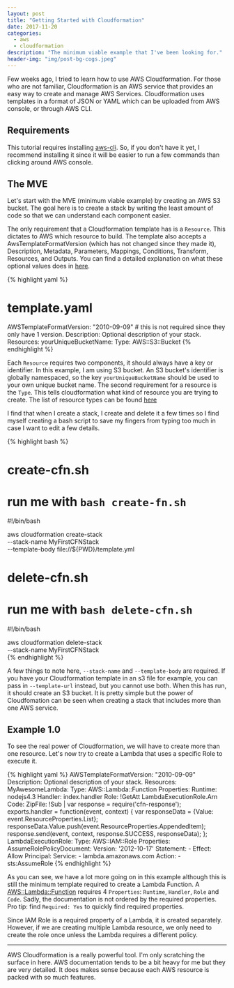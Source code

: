 ```yaml
---
layout: post
title: "Getting Started with Cloudformation"
date: 2017-11-20
categories:
  - aws
  - cloudformation
description: "The minimum viable example that I've been looking for."
header-img: "img/post-bg-cogs.jpeg"
---
```


Few weeks ago, I tried to learn how to use AWS Cloudformation. For those who are not familiar,
Cloudformation is an AWS service that provides an easy way to create and manage AWS Services.
Cloudformation uses templates in a format of JSON or YAML which can be uploaded from AWS console,
or through AWS CLI.

## Requirements
This tutorial requires installing [aws-cli](http://docs.aws.amazon.com/cli/latest/userguide/installing.html).
So, if you don't have it yet, I recommend installing it since it will be easier to run a few
commands than clicking around AWS console.

## The MVE
Let's start with the MVE (minimum viable example) by creating an AWS S3 bucket. The goal here is to
create a stack by writing the least amount of code so that we can understand each component easier.

The only requirement that a Cloudformation template has is a `Resource`. This dictates to AWS which
resource to build. The template also accepts a AwsTemplateFormatVersion (which has not changed since
they made it), Description, Metadata, Parameters, Mappings, Conditions, Transform, Resources,
and Outputs. You can find a detailed explanation on what these optional values does in
[here](http://docs.aws.amazon.com/AWSCloudFormation/latest/UserGuide/template-anatomy.html).

{% highlight yaml %}
# template.yaml
AWSTemplateFormatVersion: "2010-09-09" # this is not required since they only have 1 version.
Description: Optional description of your stack.
Resources:
  yourUniqueBucketName:
    Type: AWS::S3::Bucket
{% endhighlight %}

Each `Resource` requires two components, it should always have a key or identifier. In this example,
I am using S3 bucket. An S3 bucket's identifier is globally namespaced, so the key `yourUniqueBucketName`
should be used to your own unique bucket name. The second requirement for a resource is the `Type`.
This tells cloudformation what kind of resource you are trying to create. The list of resource types can be found
[here](http://docs.aws.amazon.com/AWSCloudFormation/latest/UserGuide/aws-template-resource-type-ref.html)

I find that when I create a stack, I create and delete it a few times so I find myself creating a
bash script to save my fingers from typing too much in case I want to edit a few details.

{% highlight bash %}
# create-cfn.sh
# run me with `bash create-fn.sh`
#!/bin/bash

aws cloudformation create-stack \
  --stack-name MyFirstCFNStack \
  --template-body file://${PWD}/template.yml

# delete-cfn.sh
# run me with `bash delete-cfn.sh`
#!/bin/bash

aws cloudformation delete-stack \
  --stack-name MyFirstCFNStack \
{% endhighlight %}

A few things to note here, `--stack-name` and `--template-body` are required. If you have your
Cloudformation template in an s3 file for example, you can pass in `--template-url` instead, but
you cannot use both. When this has run, it should create an S3 bucket. It is pretty simple but the
power of Cloudfomation can be seen when creating a stack that includes more than one AWS service.

## Example 1.0

To see the real power of Cloudformation, we will have to create more than one resource. Let's now
try to create a Lambda that uses a specific Role to execute it.

{% highlight yaml %}
AWSTemplateFormatVersion: "2010-09-09"
Description: Optional description of your stack.
Resources:
  MyAwesomeLambda:
    Type: AWS::Lambda::Function
    Properties:
      Runtime: nodejs4.3
      Handler: index.handler
      Role: !GetAtt LambdaExecutionRole.Arn
      Code:
        ZipFile: !Sub |
          var response = require('cfn-response');
          exports.handler = function(event, context) {
             var responseData = {Value: event.ResourceProperties.List};
             responseData.Value.push(event.ResourceProperties.AppendedItem);
             response.send(event, context, response.SUCCESS, responseData);
          };
  LambdaExecutionRole:
    Type: AWS::IAM::Role
    Properties:
      AssumeRolePolicyDocument:
        Version: '2012-10-17'
        Statement:
        - Effect: Allow
          Principal:
            Service:
            - lambda.amazonaws.com
          Action:
          - sts:AssumeRole
{% endhighlight %}

As you can see, we have a lot more going on in this example although this is still the minimum
template required to create a Lambda Function.
A [AWS::Lambda::Function](http://docs.aws.amazon.com/AWSCloudFormation/latest/UserGuide/aws-resource-lambda-function.html)
requires 4 `Properties`: `Runtime`, `Handler`, `Role` and `Code`. Sadly, the documentation is not
ordered by the required properties. Pro tip: find `Required: Yes` to quickly find required properties.

Since IAM Role is a required property of a Lambda, it is created separately. However, if we are
creating multiple Lambda resource, we only need to create the role once unless the Lambda requires
a different policy.

---

AWS Cloudformation is a really powerful tool. I'm only scratching the surface in here. AWS
documentation tends to be a bit heavy for me but they are very detailed. It does makes sense because
each AWS resource is packed with so much features.
